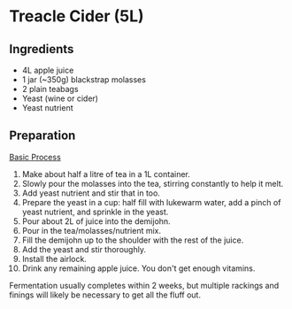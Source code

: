 # Treacle Cider (5L)

## Ingredients

* 4L apple juice
* 1 jar (~350g) blackstrap molasses
* 2 plain teabags
* Yeast (wine or cider)
* Yeast nutrient

## Preparation

[Basic Process](../Process.md)

1. Make about half a litre of tea in a 1L container.
2. Slowly pour the molasses into the tea, stirring constantly to help it melt.
3. Add yeast nutrient and stir that in too.
4. Prepare the yeast in a cup: half fill with lukewarm water, add a pinch of yeast nutrient, and sprinkle in the yeast.
5. Pour about 2L of juice into the demijohn.
6. Pour in the tea/molasses/nutrient mix.
7. Fill the demijohn up to the shoulder with the rest of the juice.
8. Add the yeast and stir thoroughly.
9. Install the airlock.
10. Drink any remaining apple juice. You don't get enough vitamins.

Fermentation usually completes within 2 weeks, but multiple rackings and finings will likely be necessary to get all the fluff out.